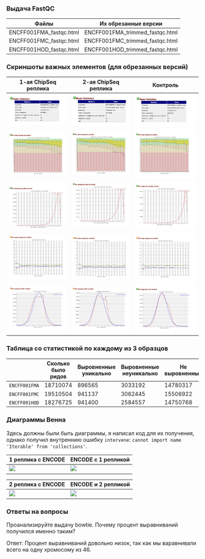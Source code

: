 ### Выдача FastQC

| Файлы                   | Их обрезанные версии            | 
|-------------------------|---------------------------------|
| ENCFF001FMA_fastqc.html | ENCFF001FMA_trimmed_fastqc.html | 
| ENCFF001FMC_fastqc.html | ENCFF001FMC_trimmed_fastqc.html | 
| ENCFF001HOD_fastqc.html | ENCFF001HOD_trimmed_fastqc.html | 

### Скриншоты важных элементов (для обрезанных версий)

| 1-ая ChipSeq реплика  | 2-ая ChipSeq реплика  | Контроль              |
|-----------------------|-----------------------|-----------------------|
| ![](./images/1_1.png) | ![](./images/2_1.png) | ![](./images/3_1.png) |
| ![](./images/1_2.png) | ![](./images/2_2.png) | ![](./images/3_2.png) |
| ![](./images/1_3.png) | ![](./images/2_3.png) | ![](./images/3_3.png) |
| ![](./images/1_4.png) | ![](./images/2_4.png) | ![](./images/3_4.png) |
| ![](./images/1_5.png) | ![](./images/2_5.png) | ![](./images/3_5.png) |

### Таблица со статистикой по каждому из 3 образцов

|               | Сколько было ридов | Выровненные уникально | Выровненные неуникально | Не выровненные |
|---------------|--------------------|-----------------------|-------------------------|----------------|
| `ENCFF001FMA` | 18710074           | 896565                | 3033192                 | 14780317       |
| `ENCFF001FMC` | 19510504           | 941137                | 3062445                 | 15506922       |
| `ENCFF001HOD` | 18276725           | 941400                | 2584557                 | 14750768       |

### Диаграммы Венна

Здесь должны были быть диаграммы, я написал код для их получения, однако получил внутреннию ошибку `intervene`: `cannot import name 'Iterable' from 'collections'`.

| 1 реплика с ENCODE                | ENCODE с 1 репликой               |
|-----------------------------------|-----------------------------------|
| ![](./images/.png) | ![](./images/.png) |

| 2 реплика с ENCODE                | ENCODE и 2 репликой               |                                                                                         
|-----------------------------------|-----------------------------------|
| ![](./images/.png) | ![](./images/.png) |

### Ответы на вопросы

Проанализируйте выдачу bowtie. Почему процент выравниваний получился именно таким?

Ответ: Процент выравниваний довольно низок, так как мы варавнивали всего на одну хромосому из 46.
